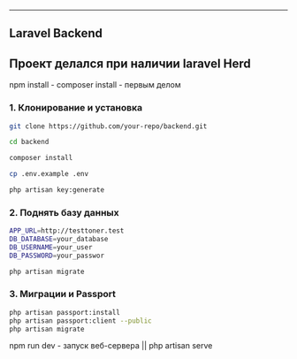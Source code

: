 
---

## Laravel Backend

## Проект делался при наличии laravel Herd

npm install - composer install - первым делом

### 1. Клонирование и установка
```bash
git clone https://github.com/your-repo/backend.git
```
```bash
cd backend
```
```bash
composer install
```
```bash
cp .env.example .env
```
```bash
php artisan key:generate
```
### 2. Поднять базу данных 

```bash
APP_URL=http://testtoner.test
DB_DATABASE=your_database
DB_USERNAME=your_user
DB_PASSWORD=your_passwor

php artisan migrate
```

### 3. Миграции и Passport 

```bash
php artisan passport:install
php artisan passport:client --public
php artisan migrate
```
npm run dev - запуск веб-сервера || php artisan serve
